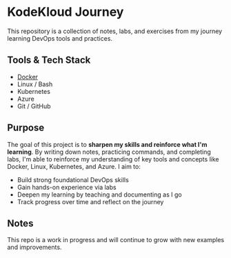# KodeKloud Journey

This repository is a collection of notes, labs, and exercises from my journey learning DevOps tools and practices.

## Tools & Tech Stack

- [Docker](/docker-journey)
- Linux / Bash
- Kubernetes
- Azure
- Git / GitHub

## Purpose

The goal of this project is to **sharpen my skills and reinforce what I'm learning**. By writing down notes, practicing commands, and completing labs, I'm able to reinforce my understanding of key tools and concepts like Docker, Linux, Kubernetes, and Azure.
I aim to:

- Build strong foundational DevOps skills
- Gain hands-on experience via labs
- Deepen my learning by teaching and documenting as I go
- Track progress over time and reflect on the journey

## Notes

This repo is a work in progress and will continue to grow with new examples and improvements.
